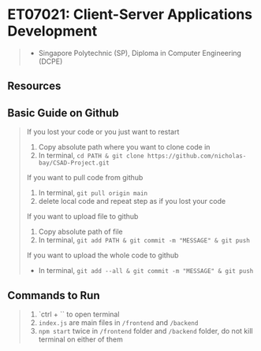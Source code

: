 # ET07021: Client-Server Applications Development
> - Singapore Polytechnic (SP), Diploma in Computer Engineering (DCPE)
## Resources
## Basic Guide on Github
> If you lost your code or you just want to restart
> 1. Copy absolute path where you want to clone code in
> 2. In terminal, `cd PATH & git clone https://github.com/nicholas-bay/CSAD-Project.git`
>
> If you want to pull code from github
> 1. In terminal, `git pull origin main`
> 2. delete local code and repeat step as if you lost your code
>
> If you want to upload file to github
> 1. Copy absolute path of file
> 2. In terminal, `git add PATH & git commit -m "MESSAGE" & git push`
> 
> If you want to upload the whole code to github
> - In terminal, `git add --all & git commit -m "MESSAGE" & git push`
## Commands to Run
> 1. `ctrl + \`` to open terminal
> 2. `index.js` are main files in `/frontend` and `/backend`
> 2. `npm start` twice in `/frontend` folder and `/backend` folder, do not kill terminal on either of them